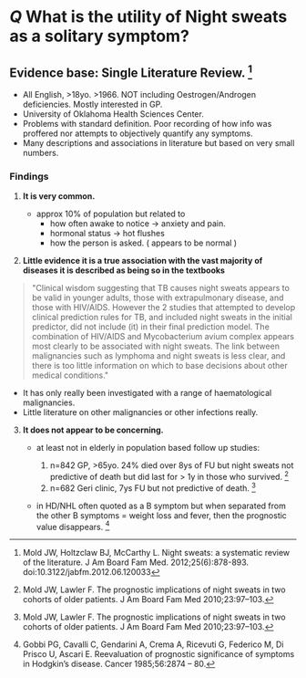 # ***Q*** What is the utility of Night sweats as a solitary symptom?

## Evidence base: Single Literature Review. [^Mold2012]

 - All English, >18yo. >1966. NOT including Oestrogen/Androgen deficiencies. Mostly interested in GP. 
 - University of Oklahoma Health Sciences Center.
 - Problems with standard definition. Poor recording of how info was proffered nor attempts to objectively quantify any symptoms. 
 - Many descriptions and associations in literature but based on very small numbers. 

### Findings

1) **It is very common.**
   - approx 10% of population but related to 
     - how often awake to notice -> anxiety and pain.
     - hormonal status -> hot flushes 
     - how the person is asked. ( appears to be normal )

2) **Little evidence it is a true association with the vast majority of diseases it is described as being so in the textbooks**
 
 > "Clinical wisdom suggesting that TB causes night sweats appears to be valid in younger adults, those with extrapulmonary disease, and those with HIV/AIDS. However the 2 studies that attempted to develop clinical prediction rules for TB, and included night sweats in the initial predictor, did not include (it) in their final prediction model. The combination of HIV/AIDS and Mycobacterium avium complex appears most clearly to be associated with night sweats. 
 > The link between malignancies such as lymphoma and night sweats is less clear, and there is too little information on which to base decisions about other medical conditions."

   - It has only really been investigated with a range of haematological malignancies. 
   - Little literature on other malignancies or other infections really.

3) **It does not appear to be concerning.**
   - at least not in elderly in population based follow up studies:
     1) n=842 GP, >65yo. 24% died over 8ys of FU but night sweats not predictive of death but did last for > 1y in those who survived. [^Mold2010]
     2) n=682 Geri clinic, 7ys FU but not predictive of death. [^Mold2010] 

   - in HD/NHL often quoted as a B symptom but when separated from the other B symptoms = weight loss and fever, then the prognostic value disappears. [^Gobbi1985]




[^Mold2012]: Mold JW, Holtzclaw BJ, McCarthy L. Night sweats: a systematic review of the literature. J Am Board Fam Med. 2012;25(6):878-893. doi:10.3122/jabfm.2012.06.120033

[^Mold2010]: Mold JW, Lawler F. The prognostic implications of night sweats in two cohorts of older patients. J Am Board Fam Med 2010;23:97–103.

[^Gobbi1985]: Gobbi PG, Cavalli C, Gendarini A, Crema A, Ricevuti G, Federico M, Di Prisco U, Ascari E. Reevaluation of prognostic significance of symptoms in Hodgkin’s disease. Cancer 1985;56:2874 – 80.